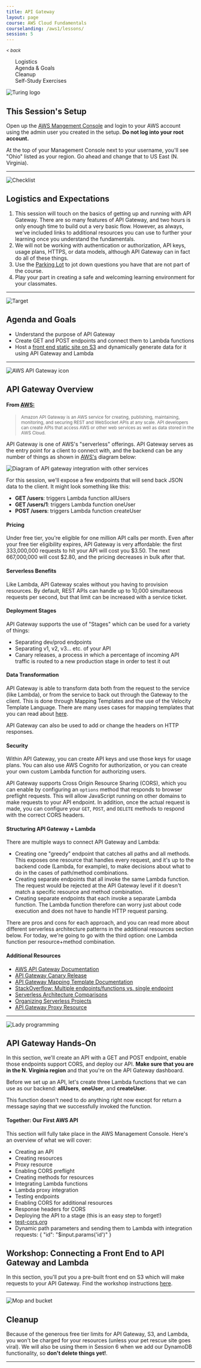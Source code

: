 ```yaml
---
title: API Gateway
layout: page
course: AWS Cloud Fundamentals
courselanding: /aws1/lessons/
session: 5
---
```


<div id="wrapper">
  <nav id="toc">
    <small><a style="font-style: italic" href="javascript:history.back()" title="">< back</a></small>
    <ol>
      <li><a href="#logistics">Logistics</a></li>
      <li><a href="#agenda">Agenda & Goals</a></li>
      <li><a href="#cleanup">Cleanup</a></li>
      <li><a href="#selfstudy">Self-Study Exercises</a></li>
    </ol>
  </nav>
  <div id="content-container">
    <section>
      <img class="section-image" src="{{ site.url }}/assets/images/turing-logo-white.png" alt="Turing logo">
      <h2 class="section-header">This Session's Setup</h2>
      <p>Open up the <a href="http://console.aws.amazon.com">AWS Mangement Console</a> and login to your AWS account using the admin user you created in the setup. <b>Do not log into your root account.</b></p>
      <p>At the top of your Management Console next to your username, you'll see "Ohio" listed as your region. Go ahead and change that to US East (N. Virginia).</p>
    </section>
    <hr>
    <section>
      <a name="logistics"></a>
      <img class="section-image" src="{{ site.url }}/assets/images/logistics.svg" alt="Checklist">
      <h2 class="section-header">Logistics and Expectations</h2>
      <ol>
        <li>This session will touch on the basics of getting up and running with API Gateway. There are so many features of API Gateway, and two hours is only enough time to build out a very basic flow. However, as always, we've included links to additional resources you can use to further your learning once you understand the fundamentals.</li>
        <li>We will not be working with authentication or authorization, API keys, usage plans, HTTPS, or data models, although API Gateway can in fact do all of these things.</li>
        <li>Use the <a target="blank" href="https://docs.google.com/document/d/1dyEaYh-OAaUiqfq7V1cxeeceQzGWbRIx_nHclqTISco/edit?usp=sharing">Parking Lot</a> to jot down questions you have that are not part of the course.</li>
        <li>Play your part in creating a safe and welcoming learning environment for your classmates.</li>
      </ol>
    </section>
    <hr>
    <section>
      <a name="agenda"></a>
      <img class="section-image" src="{{ site.url }}/assets/images/goals.svg" alt="Target">
      <h2 class="section-header">Agenda and Goals</h2>
      <ul>
        <li>Understand the purpose of API Gateway</li>
        <li>Create GET and POST endpoints and connect them to Lambda functions</li>
        <li>Host a <a target="blank" href="http://petrescue.s3-website-us-east-1.amazonaws.com/">front end static site on S3</a> and dynamically generate data for it using API Gateway and Lambda</li>
      </ul>
    </section>
    <hr />
    <section>
      <a name="apigateway"></a>
      <img class="section-image" src="{{ site.url }}/assets/images/apigateway.svg" alt="AWS API Gateway icon">
      <h2 class="section-header">API Gateway Overview</h2>
      <h4>From <a target="blank" href="https://docs.aws.amazon.com/apigateway/latest/developerguide/welcome.html">AWS:</a></h4>
      <blockquote><small>Amazon API Gateway is an AWS service for creating, publishing, maintaining, monitoring, and securing REST and WebSocket APIs at any scale. API developers can create APIs that access AWS or other web services as well as data stored in the AWS Cloud.</small></blockquote>
      <p><span class="vocab">API Gateway</span> is one of AWS's "serverless" offerings. API Gateway serves as the entry point for a client to connect with, and the backend can be any number of things as shown in <a target="blank" href="https://docs.aws.amazon.com/apigateway/latest/developerguide/welcome.html">AWS's</a> diagram below:</p>
      <img class="screenshot" src="{{site.url}}/assets/images/apigatewaydiagram.png" alt="Diagram of API gateway integration with other services">
      <p>For this session, we'll expose a few endpoints that will send back JSON data to the client. It might look something like this:</p>
      <ul>
        <li><b>GET /users</b>: triggers Lambda function allUsers</li>
        <li><b>GET /users/1</b>: triggers Lambda function oneUser</li>
        <li><b>POST /users</b>: triggers Lambda function createUser</li>
      </ul>
      <h4>Pricing</h4>
      <p>Under free tier, you're eligible for one million API calls per month. Even after your free tier eligibility expires, API Gateway is very affordable: the first 333,000,000 requests to hit your API will cost you $3.50. The next 667,000,000 will cost $2.80, and the pricing decreases in bulk after that.</p>
      <h4>Serverless Benefits</h4>
      <p>Like Lambda, API Gateway scales without you having to provision resources. By default, REST APIs can handle up to 10,000 simultaneous requests per second, but that limit can be increased with a service ticket.</p>
      <h4>Deployment Stages</h4>
      <p>API Gateway supports the use of "Stages" which can be used for a variety of things:</p>
      <ul>
        <li>Separating dev/prod endpoints</li>
        <li>Separating v1, v2, v3... etc. of your API</li>
        <li>Canary releases, a process in which a percentage of incoming API traffic is routed to a new production stage in order to test it out</li>
      </ul>
      <h4>Data Transformation</h4>
      <p>API Gateway is able to transform data both from the request to the service (like Lambda), or from the service to back out through the Gateway to the client. This is done through Mapping Templates and the use of the Velocity Template Language. There are many uses cases for mapping templates that you can read about <a target="blank" href="https://docs.amazonaws.cn/en_us/apigateway/latest/developerguide/apigateway-override-request-response-parameters.html">here</a>.</p>
      <p>API Gateway can also be used to add or change the headers on HTTP responses.</p>
      <h4>Security</h4>
      <p>Within API Gateway, you can create API keys and use those keys for usage plans. You can also use AWS Cognito for authorization, or you can create your own custom Lambda function for authorizing users.</p>
      <p>API Gateway supports Cross Origin Resource Sharing (CORS), which you can enable by configuring an <code>options</code> method that responds to browser preflight requests. This will allow JavaScript running on other domains to make requests to your API endpoint. In addition, once the actual request is made, you can configure your <code>GET</code>, <code>POST</code>, and <code>DELETE</code> methods to respond with the correct CORS headers.</p>
      <h4>Structuring API Gateway + Lambda</h4>
      <p>There are multiple ways to connect API Gateway and Lambda:</p>
      <ul>
        <li>Creating one "greedy" endpoint that catches all paths and all methods. This exposes one resource that handles every request, and it's up to the backend code (Lambda, for example), to make decisions about what to do in the cases of path/method combinations.</li>
        <li>Creating separate endpoints that all invoke the same Lambda function. The request would be rejected at the API Gateway level if it doesn't match a specific resource and method combination.</li>
        <li>Creating separate endpoints that each invoke a separate Lambda function. The Lambda function therefore can worry just about code execution and does not have to handle HTTP request parsing.</li>
      </ul>
      <p>There are pros and cons for each approach, and you can read more about different serverless architecture patterns in the additional resources section below. For today, we're going to go with the third option: one Lambda function per resource+method combination.</p>
      <h4>Additional Resources</h4>
      <ul>
        <li><a target="blank" href="https://docs.aws.amazon.com/apigateway/latest/developerguide/welcome.html">AWS API Gateway Documentation</a></li>
        <li><a target="blank" href="https://docs.aws.amazon.com/apigateway/latest/developerguide/canary-release.html">API Gateway Canary Release</a></li>
        <li><a target="blank" href="https://docs.aws.amazon.com/apigateway/latest/developerguide/api-gateway-mapping-template-reference.html">API Gateway Mapping Template Documentation</a></li>
        <li><a target="blank" href="https://stackoverflow.com/questions/51642913/is-it-better-to-have-1-lambda-function-per-route-or-1-lambda-that-handles-child">StackOverflow: Multiple endpoints/functions vs. single endpoint</a></li>
        <li><a target="blank" href="https://serverless.com/blog/serverless-architecture-code-patterns/">Serverless Architecture Comparisons</a></li>
        <li><a href="https://serverless-stack.com/chapters/organizing-serverless-projects.html">Organizing Serverless Projects</a></li>
        <li><a target="blank" href="https://docs.aws.amazon.com/apigateway/latest/developerguide/api-gateway-set-up-simple-proxy.html#api-gateway-proxy-resource?icmpid=docs_apigateway_console">API Gateway Proxy Resource</a></li>
      </ul>
    </section>
    <hr>
    <section>
      <a name="handson"></a>
      <img class="section-image" src="{{ site.url }}/assets/images/functions.svg" alt="Lady programming">
      <h2 class="section-header">API Gateway Hands-On</h2>
      <p>In this section, we'll create an API with a GET and POST endpoint, enable those endpoints support CORS, and deploy our API. <b>Make sure that you are in the N. Virginia region</b> and that you're on the API Gateway dashboard.</p>
      <p>Before we set up an API, let's create three Lambda functions that we can use as our backend: <b>allUsers</b>, <b>oneUser</b>, and <b>createUser</b>.</p>
      <p>This function doesn't need to do anything right now except for return a message saying that we successfully invoked the function.</p>
      <div class="together">
        <h4>Together: Our First AWS API</h4>
        <p>This section will fully take place in the AWS Management Console. Here's an overview of what we will cover:</p>
        <ul>
          <li>Creating an API</li>
          <li>Creating resources</li>
          <li>Proxy resource</li>
          <li>Enabling CORS preflight</li>
          <li>Creating methods for resources</li>
          <li>Integrating Lambda functions</li>
          <li>Lambda proxy integration</li>
          <li>Testing endpoints</li>
          <li>Enabling CORS for additional resources</li>
          <li>Response headers for CORS</li>
          <li>Deploying the API to a stage (this is an easy step to forget!)</li>
          <li><a target="blank" href="https://www.test-cors.org">test-cors.org</a></li>
          <li>Dynamic path parameters and sending them to Lambda with integration requests: { "id": "$input.params('id')" }</li>
        </ul>
      </div>
    </section>
    <section>
      <h2 class="section-header">Workshop: Connecting a Front End to API Gateway and Lambda</h2>
      <p>In this section, you'll put you a pre-built front end on S3 which will make requests to your API Gateway. Find the workshop instructions <a href="{{site.url}}/aws1/lessons/5_workshop.html">here</a>.</p>
    </section>
    <hr>
    <section>
      <a name="cleanup"></a>
      <img class="section-image" src="{{ site.url }}/assets/images/cleaning.svg" alt="Mop and bucket">
      <h2 class="section-header">Cleanup</h2>
      <p>Because of the generous free tier limits for API Gateway, S3, and Lambda, you won't be charged for your resources (unless your pet rescue site goes viral). We will also be using them in Session 6 when we add our DynamoDB functionality, so <b>don't delete things yet!</b>.</p>
    </section>
    <hr />
  </div>
</div>
<script
src="https://code.jquery.com/jquery-3.2.1.min.js"
integrity="sha256-hwg4gsxgFZhOsEEamdOYGBf13FyQuiTwlAQgxVSNgt4="
crossorigin="anonymous"></script>
